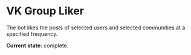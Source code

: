 # VK Group Liker

The bot likes the posts of selected users and selected communities at a specified frequency.

**Current state:** complete.
